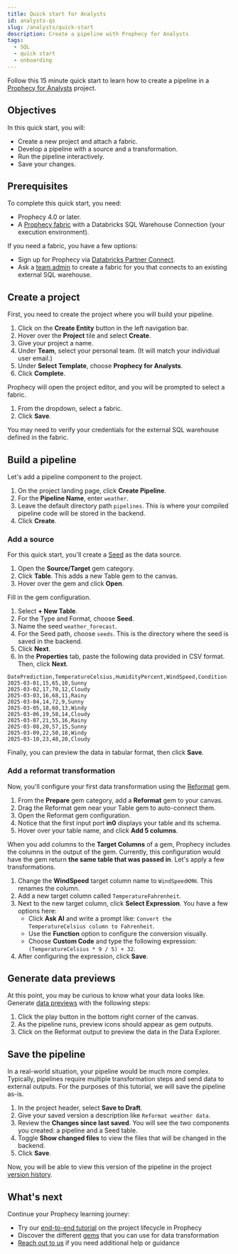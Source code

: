 ```yaml
---
title: Quick start for Analysts
id: analysts-qs
slug: /analysts/quick-start
description: Create a pipeline with Prophecy for Analysts
tags:
  - SQL
  - quick start
  - onboarding
---
```


Follow this 15 minute quick start to learn how to create a pipeline in a [Prophecy for Analysts](/project-creation-template) project.

## Objectives

In this quick start, you will:

- Create a new project and attach a fabric.
- Develop a pipeline with a source and a transformation.
- Run the pipeline interactively.
- Save your changes.

## Prerequisites

To complete this quick start, you need:

- Prophecy 4.0 or later.
- A [Prophecy fabric](docs/core/prophecy-fabrics/prophecy-fabrics.md) with a Databricks SQL Warehouse Connection (your execution environment).

If you need a fabric, you have a few options:

- Sign up for Prophecy via [Databricks Partner Connect](/databricks-partner-connect).
- Ask a [team admin](/teams) to create a fabric for you that connects to an existing external SQL warehouse.

## Create a project

First, you need to create the project where you will build your pipeline.

1. Click on the **Create Entity** button in the left navigation bar.
1. Hover over the **Project** tile and select **Create**.
1. Give your project a name.
1. Under **Team**, select your personal team. (It will match your individual user email.)
1. Under **Select Template**, choose **Prophecy for Analysts**.
1. Click **Complete**.

Prophecy will open the project editor, and you will be prompted to select a fabric.

1. From the dropdown, select a fabric.
1. Click **Save**.

You may need to verify your credentials for the external SQL warehouse defined in the fabric.

## Build a pipeline

Let's add a pipeline component to the project.

1. On the project landing page, click **Create Pipeline**.
1. For the **Pipeline Name**, enter `weather`.
1. Leave the default directory path `pipelines`. This is where your compiled pipeline code will be stored in the backend.
1. Click **Create**.

### Add a source

For this quick start, you'll create a [Seed](/analysts/databricks-table#seeds) as the data source.

1. Open the **Source/Target** gem category.
1. Click **Table**. This adds a new Table gem to the canvas.
1. Hover over the gem and click **Open**.

Fill in the gem configuration.

1. Select **+ New Table**.
1. For the Type and Format, choose **Seed**.
1. Name the seed `weather_forecast`.
1. For the Seed path, choose `seeds`. This is the directory where the seed is saved in the backend.
1. Click **Next**.
1. In the **Properties** tab, paste the following data provided in CSV format. Then, click **Next**.

```csv
DatePrediction,TemperatureCelsius,HumidityPercent,WindSpeed,Condition
2025-03-01,15,65,10,Sunny
2025-03-02,17,70,12,Cloudy
2025-03-03,16,68,11,Rainy
2025-03-04,14,72,9,Sunny
2025-03-05,18,60,13,Windy
2025-03-06,19,58,14,Cloudy
2025-03-07,21,55,16,Rainy
2025-03-08,20,57,15,Sunny
2025-03-09,22,50,18,Windy
2025-03-10,23,48,20,Cloudy
```

Finally, you can preview the data in tabular format, then click **Save**.

### Add a reformat transformation

Now, you'll configure your first data transformation using the [Reformat](/analysts/reformat) gem.

1. From the **Prepare** gem category, add a **Reformat** gem to your canvas.
1. Drag the Reformat gem near your Table gem to auto-connect them.
1. Open the Reformat gem configuration.
1. Notice that the first input port **in0** displays your table and its schema.
1. Hover over your table name, and click **Add 5 columns**.

When you add columns to the **Target Columns** of a gem, Prophecy includes the columns in the output of the gem. Currently, this configuration would have the gem return **the same table that was passed in**. Let's apply a few transformations.

1. Change the **WindSpeed** target column name to `WindSpeedKMH`. This renames the column.
1. Add a new target column called `TemperatureFahrenheit`.
1. Next to the new target column, click **Select Expression**. You have a few options here:
   - Click **Ask AI** and write a prompt like: `Convert the TemperatureCelsius column to Fahrenheit`.
   - Use the **Function** option to configure the conversion visually.
   - Choose **Custom Code** and type the following expression: `(TemperatureCelsius * 9 / 5) + 32`.
1. After configuring the expression, click **Save**.

## Generate data previews

At this point, you may be curious to know what your data looks like. Generate [data previews](/analysts/data-explorer) with the following steps:

1. Click the play button in the bottom right corner of the canvas.
1. As the pipeline runs, preview icons should appear as gem outputs.
1. Click on the Reformat output to preview the data in the Data Explorer.

## Save the pipeline

In a real-world situation, your pipeline would be much more complex. Typically, pipelines require multiple transformation steps and send data to external outputs. For the purposes of this tutorial, we will save the pipeline as-is.

1. In the project header, select **Save to Draft**.
1. Give your saved version a description like `Reformat weather data`.
1. Review the **Changes since last saved**. You will see the two components you created: a pipeline and a Seed table.
1. Toggle **Show changed files** to view the files that will be changed in the backend.
1. Click **Save**.

Now, you will be able to view this version of the pipeline in the project [version history](/analysts/versioning).

## What's next

Continue your Prophecy learning journey:

- Try our [end-to-end tutorial](/analysts/project-lifecycle) on the project lifecycle in Prophecy
- Discover the different [gems](/analysts/gems) that you can use for data transformation
- [Reach out to us](docs/getting-started/getting-help/getting-help.md) if you need additional help or guidance
